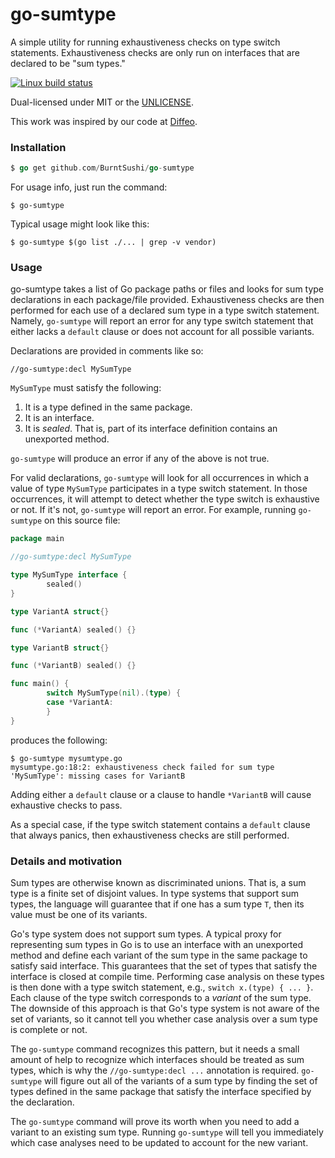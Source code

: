 go-sumtype
==========
A simple utility for running exhaustiveness checks on type switch statements.
Exhaustiveness checks are only run on interfaces that are declared to be
"sum types."

[![Linux build status](https://api.travis-ci.org/BurntSushi/go-sumtype.png)](https://travis-ci.org/BurntSushi/go-sumtype)

Dual-licensed under MIT or the [UNLICENSE](http://unlicense.org).

This work was inspired by our code at
[Diffeo](https://github.com/diffeo).

### Installation

```go
$ go get github.com/BurntSushi/go-sumtype
```

For usage info, just run the command:

```
$ go-sumtype
```

Typical usage might look like this:

```
$ go-sumtype $(go list ./... | grep -v vendor)
```

### Usage

go-sumtype takes a list of Go package paths or files and looks for sum type
declarations in each package/file provided. Exhaustiveness checks are then
performed for each use of a declared sum type in a type switch statement.
Namely, `go-sumtype` will report an error for any type switch statement that
either lacks a `default` clause or does not account for all possible variants.

Declarations are provided in comments like so:

```
//go-sumtype:decl MySumType
```

`MySumType` must satisfy the following:

1. It is a type defined in the same package.
2. It is an interface.
3. It is *sealed*. That is, part of its interface definition contains an
   unexported method.

`go-sumtype` will produce an error if any of the above is not true.

For valid declarations, `go-sumtype` will look for all occurrences in which a
value of type `MySumType` participates in a type switch statement. In those
occurrences, it will attempt to detect whether the type switch is exhaustive
or not. If it's not, `go-sumtype` will report an error. For example, running
`go-sumtype` on this source file:

```go
package main

//go-sumtype:decl MySumType

type MySumType interface {
        sealed()
}

type VariantA struct{}

func (*VariantA) sealed() {}

type VariantB struct{}

func (*VariantB) sealed() {}

func main() {
        switch MySumType(nil).(type) {
        case *VariantA:
        }
}
```

produces the following:

```
$ go-sumtype mysumtype.go
mysumtype.go:18:2: exhaustiveness check failed for sum type 'MySumType': missing cases for VariantB
```

Adding either a `default` clause or a clause to handle `*VariantB` will cause
exhaustive checks to pass.

As a special case, if the type switch statement contains a `default` clause
that always panics, then exhaustiveness checks are still performed.

### Details and motivation

Sum types are otherwise known as discriminated unions. That is, a sum type is
a finite set of disjoint values. In type systems that support sum types, the
language will guarantee that if one has a sum type `T`, then its value must
be one of its variants.

Go's type system does not support sum types. A typical proxy for representing
sum types in Go is to use an interface with an unexported method and define
each variant of the sum type in the same package to satisfy said interface.
This guarantees that the set of types that satisfy the interface is closed
at compile time. Performing case analysis on these types is then done with
a type switch statement, e.g., `switch x.(type) { ... }`. Each clause of the
type switch corresponds to a *variant* of the sum type. The downside of this
approach is that Go's type system is not aware of the set of variants, so it
cannot tell you whether case analysis over a sum type is complete or not.

The `go-sumtype` command recognizes this pattern, but it needs a small amount
of help to recognize which interfaces should be treated as sum types, which
is why the `//go-sumtype:decl ...` annotation is required. `go-sumtype` will
figure out all of the variants of a sum type by finding the set of types
defined in the same package that satisfy the interface specified by the
declaration.

The `go-sumtype` command will prove its worth when you need to add a variant
to an existing sum type. Running `go-sumtype` will tell you immediately which
case analyses need to be updated to account for the new variant.
